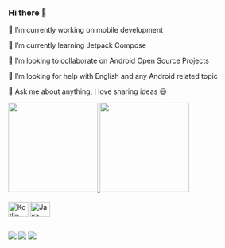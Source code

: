 ### Hi there 👋

 🔭 I’m currently working on mobile development
 
 🌱 I’m currently learning Jetpack Compose
 
 👯 I’m looking to collaborate on Android Open Source Projects
 
 🤔 I’m looking for help with English and any Android related topic
 
 💬 Ask me about anything, I love sharing ideas 😃

<div>
  <a href="https://github.com/leo-vieiraa">
  <img height="180em" src="https://github-readme-stats.vercel.app/api?username=leo-vieiraa&show_icons=true&theme=dracula&include_all_commits=true&count_private=false" />
  <img height="180em" src="https://github-readme-stats.vercel.app/api/top-langs/?username=leo-vieiraa&layout=compact&langs_count=16&theme=dracula" />
</div>
  
<div style="display: inline-block"><br>
  <img align="center" alt="Kotlin" height="30" width="40" src="https://cdn.jsdelivr.net/gh/devicons/devicon/icons/kotlin/kotlin-original.svg" />
  <img align="center" alt="Java" height="30" width="40" src="https://cdn.jsdelivr.net/gh/devicons/devicon/icons/java/java-original.svg" /> 
               
</div>
  
  ##
  
<div>
  <a href="https://www.linkedin.com/in/leonardo-vieira-3b9a79139/" target="_blank"><img src="https://img.shields.io/badge/LinkedIn-0077B5?style=for-the-badge&logo=linkedin&logoColor=white"></a>
  <a href="https://discord.gg/LeoVieira#4434" target="_blank"><img src="https://img.shields.io/badge/Discord-7289DA?style=for-the-badge&logo=discord&logoColor=white"></a>
 <a href="mailto:leovieira.devv@gmail.com" target="_blank"><img src="https://img.shields.io/badge/Gmail-D14836?style=for-the-badge&logo=gmail&logoColor=white"></a>
</div>
